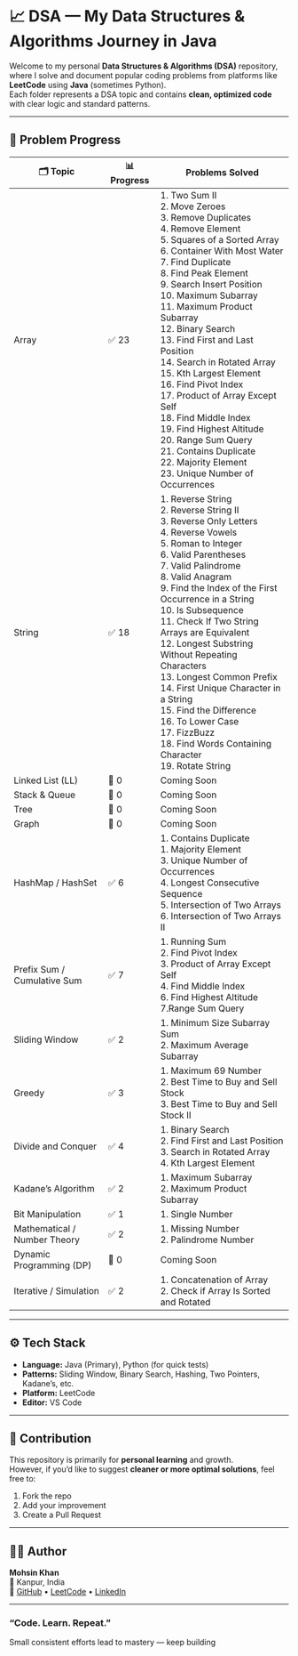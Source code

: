 # 📈 DSA — My Data Structures & Algorithms Journey in Java  

Welcome to my personal **Data Structures & Algorithms (DSA)** repository, where I solve and document popular coding problems from platforms like **LeetCode** using **Java** (sometimes Python).  
Each folder represents a DSA topic and contains **clean, optimized code** with clear logic and standard patterns.


---

## 🧩 Problem Progress

| 🗂️ Topic | 📊 Progress | Problems Solved |
|-----------|------------|----------------|
| Array | ✅ 23 | 1. Two Sum II<br>2. Move Zeroes<br>3. Remove Duplicates<br>4. Remove Element<br>5. Squares of a Sorted Array<br>6. Container With Most Water<br>7. Find Duplicate<br>8. Find Peak Element<br>9. Search Insert Position<br>10. Maximum Subarray<br>11. Maximum Product Subarray<br>12. Binary Search<br>13. Find First and Last Position<br>14. Search in Rotated Array<br>15.  Kth Largest Element<br>16. Find Pivot Index<br>17. Product of Array Except Self<br>18. Find Middle Index<br>19. Find Highest Altitude<br>20. Range Sum Query<br>21. Contains Duplicate<br>22. Majority Element<br>23. Unique Number of Occurrences |
| String | ✅ 18 | 1. Reverse String<br>2. Reverse String II<br>3. Reverse Only Letters<br>4. Reverse Vowels<br>5. Roman to Integer<br>6. Valid Parentheses<br>7. Valid Palindrome<br>8. Valid Anagram<br>9. Find the Index of the First Occurrence in a String<br>10. Is Subsequence<br>11. Check If Two String Arrays are Equivalent<br>12. Longest Substring Without Repeating Characters<br>13. Longest Common Prefix<br>14. First Unique Character in a String<br>15. Find the Difference<br>16. To Lower Case<br>17. FizzBuzz<br>18. Find Words Containing Character<br>19. Rotate String |
| Linked List (LL) | 🚧 0 | Coming Soon |
| Stack & Queue | 🚧 0 | Coming Soon |
| Tree | 🚧 0 | Coming Soon |
| Graph | 🚧 0 | Coming Soon |
| HashMap / HashSet | ✅ 6 | 1. Contains Duplicate<br>1. Majority Element<br>3. Unique Number of Occurrences<br>4. Longest Consecutive Sequence<br>5. Intersection of Two Arrays<br>6. Intersection of Two Arrays II |
| Prefix Sum / Cumulative Sum | ✅ 7 | 1. Running Sum<br>2. Find Pivot Index<br>3. Product of Array Except Self<br>4. Find Middle Index<br>6. Find Highest Altitude<br>7.Range Sum Query |
| Sliding Window | ✅ 2 |1. Minimum Size Subarray Sum<br>2. Maximum Average Subarray |
| Greedy | ✅ 3 | 1. Maximum 69 Number<br>2. Best Time to Buy and Sell Stock<br>3. Best Time to Buy and Sell Stock II |
| Divide and Conquer | ✅ 4 | 1. Binary Search<br>2. Find First and Last Position<br>3. Search in Rotated Array<br>4. Kth Largest Element |
| Kadane’s Algorithm | ✅ 2 | 1. Maximum Subarray<br>2. Maximum Product Subarray |
| Bit Manipulation | ✅ 1 | 1. Single Number |
| Mathematical / Number Theory | ✅ 2 | 1. Missing Number<br>2. Palindrome Number |
| Dynamic Programming (DP) | 🚧 0 | Coming Soon |
| Iterative / Simulation | ✅ 2 |1. Concatenation of Array<br>2. Check if Array Is Sorted and Rotated |

---

## ⚙️ Tech Stack

- **Language:** Java (Primary), Python (for quick tests)  
- **Patterns:** Sliding Window, Binary Search, Hashing, Two Pointers, Kadane’s, etc.  
- **Platform:** LeetCode  
- **Editor:** VS Code  



---

## 💬 Contribution

This repository is primarily for **personal learning** and growth.  
However, if you’d like to suggest **cleaner or more optimal solutions**, feel free to:
1. Fork the repo  
2. Add your improvement  
3. Create a Pull Request  

---

## 👨‍💻 Author

**Mohsin Khan**  
📍 Kanpur, India  
🔗 [GitHub](https://github.com/mohsinkhan85090) • [LeetCode](https://leetcode.com/u/mohsin85090) • [LinkedIn](https://linkedin.com/in/mohsin-khan-aiml)

---

###  “Code. Learn. Repeat.”  
Small consistent efforts lead to mastery — keep building 
